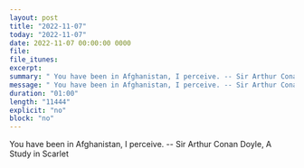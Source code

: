 ```yaml
---
layout: post
title: "2022-11-07"
today: "2022-11-07"
date: 2022-11-07 00:00:00 0000
file:
file_itunes:
excerpt:
summary: " You have been in Afghanistan, I perceive. -- Sir Arthur Conan Doyle, A Study in Scarlet "
message: " You have been in Afghanistan, I perceive. -- Sir Arthur Conan Doyle, A Study in Scarlet "
duration: "01:00"
length: "11444"
explicit: "no"
block: "no"
---
```

 You have been in Afghanistan, I perceive. -- Sir Arthur Conan Doyle, A Study in Scarlet 

